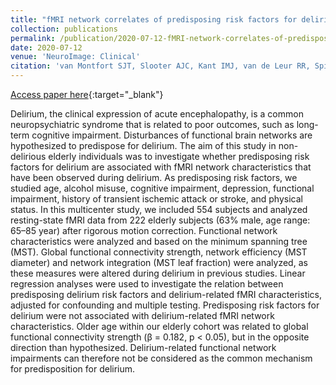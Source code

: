 ```yaml
---
title: "fMRI network correlates of predisposing risk factors for delirium: A cross-sectional study"
collection: publications
permalink: /publication/2020-07-12-fMRI-network-correlates-of-predisposing-risk-factors-for-delirium-A-cross-sectional-study
date: 2020-07-12
venue: 'NeuroImage: Clinical'
citation: 'van Montfort SJT, Slooter AJC, Kant IMJ, van de Leur RR, Spies C, de Bresser J, Witkamp TD, Hendrikse J, van Dellen E. fMRI network correlates of predisposing risk factors for delirium: A cross-sectional study. NeuroImage Clin. 2020;27:102347.'
---
```

[Access paper here](https://doi.org/10.1016/j.nicl.2020.102347){:target="_blank"}

Delirium, the clinical expression of acute encephalopathy, is a common neuropsychiatric syndrome that is related to poor outcomes, such as long-term cognitive impairment. Disturbances of functional brain networks are hypothesized to predispose for delirium. The aim of this study in non-delirious elderly individuals was to investigate whether predisposing risk factors for delirium are associated with fMRI network characteristics that have been observed during delirium. As predisposing risk factors, we studied age, alcohol misuse, cognitive impairment, depression, functional impairment, history of transient ischemic attack or stroke, and physical status. In this multicenter study, we included 554 subjects and analyzed resting-state fMRI data from 222 elderly subjects (63% male, age range: 65–85 year) after rigorous motion correction. Functional network characteristics were analyzed and based on the minimum spanning tree (MST). Global functional connectivity strength, network efficiency (MST diameter) and network integration (MST leaf fraction) were analyzed, as these measures were altered during delirium in previous studies. Linear regression analyses were used to investigate the relation between predisposing delirium risk factors and delirium-related fMRI characteristics, adjusted for confounding and multiple testing. Predisposing risk factors for delirium were not associated with delirium-related fMRI network characteristics. Older age within our elderly cohort was related to global functional connectivity strength (β = 0.182, p < 0.05), but in the opposite direction than hypothesized. Delirium-related functional network impairments can therefore not be considered as the common mechanism for predisposition for delirium.